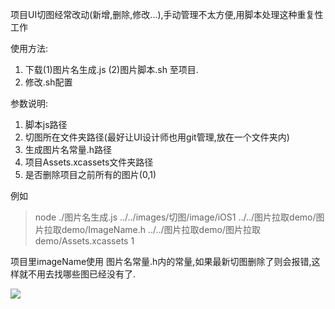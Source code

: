 项目UI切图经常改动(新增,删除,修改...),手动管理不太方便,用脚本处理这种重复性工作

使用方法:
1. 下载(1)图片名生成.js (2)图片脚本.sh 至项目.
2. 修改.sh配置

参数说明:
1. 脚本js路径
2. 切图所在文件夹路径(最好让UI设计师也用git管理,放在一个文件夹内)
3. 生成图片名常量.h路径
4. 项目Assets.xcassets文件夹路径
5. 是否删除项目之前所有的图片(0,1)

例如
> node ./图片名生成.js ../../images/切图/image/iOS1 ../../图片拉取demo/图片拉取demo/ImageName.h ../../图片拉取demo/图片拉取demo/Assets.xcassets 1

项目里imageName使用 图片名常量.h内的常量,如果最新切图删除了则会报错,这样就不用去找哪些图已经没有了.

![](http://ocszpmu6u.bkt.clouddn.com/jxAgYyk8rE.gif)
